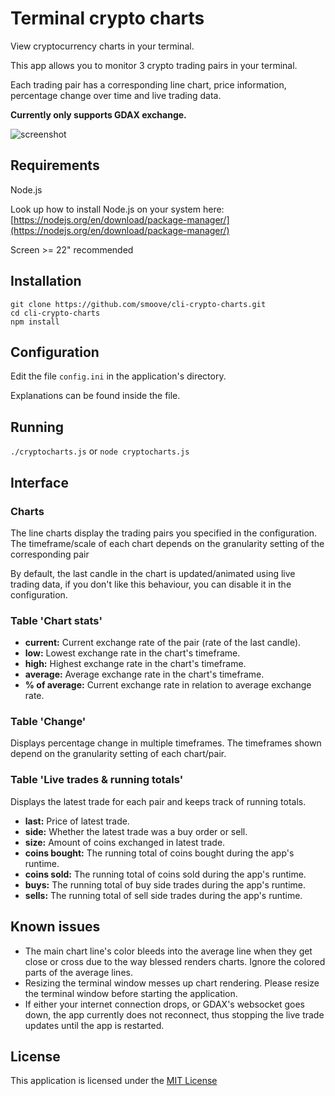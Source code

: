# Terminal crypto charts
View cryptocurrency charts in your terminal.

This app allows you to monitor 3 crypto trading pairs in your terminal.

Each trading pair has a corresponding line chart, price information, percentage change over time and live trading data.

**Currently only supports GDAX exchange.**

![screenshot](https://raw.githubusercontent.com/smoove/cli-crypto-charts/master/screenshot.png)

## Requirements
Node.js

Look up how to install Node.js on your system here:
[https://nodejs.org/en/download/package-manager/](https://nodejs.org/en/download/package-manager/)

Screen >= 22" recommended

## Installation
```
git clone https://github.com/smoove/cli-crypto-charts.git
cd cli-crypto-charts
npm install
```

## Configuration
Edit the file `config.ini` in the application's directory.

Explanations can be found inside the file.

## Running
`./cryptocharts.js` or `node cryptocharts.js`

## Interface
### Charts
The line charts display the trading pairs you specified in the configuration.
The timeframe/scale of each chart depends on the granularity setting of the corresponding pair

By default, the last candle in the chart is updated/animated using live trading data, if you don't like this behaviour, you can disable it in the configuration.

### Table 'Chart stats'
- **current:** Current exchange rate of the pair (rate of the last candle).
- **low:** Lowest exchange rate in the chart's timeframe.
- **high:** Highest exchange rate in the chart's timeframe.
- **average:** Average exchange rate in the chart's timeframe.
- **% of average:** Current exchange rate in relation to average exchange rate.

### Table 'Change'
Displays percentage change in multiple timeframes. The timeframes shown depend on the granularity setting of each chart/pair.

### Table 'Live trades & running totals'
Displays the latest trade for each pair and keeps track of running totals.

- **last:** Price of latest trade.
- **side:** Whether the latest trade was a buy order or sell.
- **size:** Amount of coins exchanged in latest trade.
- **coins bought:** The running total of coins bought during the app's runtime.
- **coins sold:** The running total of coins sold during the app's runtime.
- **buys:** The running total of buy side trades during the app's runtime.
- **sells:** The running total of sell side trades during the app's runtime.

## Known issues
- The main chart line's color bleeds into the average line when they get close or cross due to the way blessed renders charts. Ignore the colored parts of the average lines.
- Resizing the terminal window messes up chart rendering. Please resize the terminal window before starting the application.
- If either your internet connection drops, or GDAX's websocket goes down, the app currently does not reconnect, thus stopping the live trade updates until the app is restarted.

## License
This application is licensed under the [MIT License](http://opensource.org/licenses/MIT)
